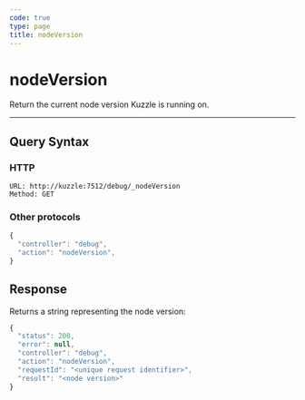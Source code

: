 ```yaml
---
code: true
type: page
title: nodeVersion
---
```


# nodeVersion

Return the current node version Kuzzle is running on.

---

## Query Syntax

### HTTP

```http
URL: http://kuzzle:7512/debug/_nodeVersion
Method: GET
```

### Other protocols

```js
{
  "controller": "debug",
  "action": "nodeVersion",
}
```

## Response

Returns a string representing the node version:

```js
{
  "status": 200,
  "error": null,
  "controller": "debug",
  "action": "nodeVersion",
  "requestId": "<unique request identifier>",
  "result": "<node version>"
}
```
